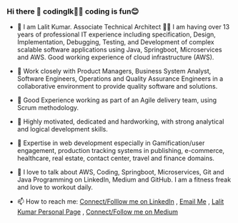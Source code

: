 ### Hi there 👋 codinglk👨‍💻 coding is fun😊

<!--
**codinglk/codinglk** is a ✨ _special_ ✨ repository because its `README.md` (this file) appears on your GitHub profile.

Here are some ideas to get you started:

- 🔭 I’m currently working on Java, Spring Boot, Microservices and AWS. 13 years of professional IT experience including specification, Design, Implementation, Debugging, Testing, and Development of complex scalable software applications using Java, Springboot and AWS.
- 🌱 I’m currently learning ...
- 👯 I’m looking to collaborate on ...
- 🤔 I’m looking for help with ...
- 💬 Ask me about ...
- 📫 How to reach me: ...
- 😄 Pronouns: ...
- ⚡ Fun fact: ...
-->
- 🔭 I am Lalit Kumar. Associate Technical Architect 🧑‍💻 I am having over 13 years of professional IT experience including specification, Design, Implementation, Debugging, Testing, and Development of complex scalable software applications using Java, Springboot, Microservices and AWS. Good working experience of cloud infrastructure (AWS). 

- 🔭 Work closely with Product Managers, Business System Analyst, Software Engineers, Operations and Quality Assurance Engineers in a             collaborative environment to provide quality software and solutions. 
 
- 🔭 Good Experience working as part of an Agile delivery team, using Scrum methodology. 

- 🔭 Highly motivated, dedicated and hardworking, with strong analytical and logical development skills. 

- 🔭 Expertise in web development especially in Gamification/user engagement, production tracking systems in publishing, e-commerce, healthcare, real estate, contact center, travel and finance domains.

- 🔭 I love to talk about AWS, Coding, Springboot, Microservices, Git and Java Programming on LinkedIn, Medium and GitHub. I am a fitness freak and love to workout daily.

- 📫 How to reach me: [Connect/Folllow me on LinkedIn](https://www.linkedin.com/in/codinglk/) , [Email Me](mailto:lalit.kumar8618@gmail.com) , [Lalit Kumar Personal Page](https://codinglk.com) , [Connect/Follow me on Medium](https://medium.com/@codinglk)

